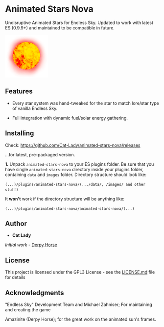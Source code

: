 # Animated Stars Nova

Undisruptive Animated Stars for Endless Sky. Updated to work with latest ES (0.9.9+) and maintained to be compatible in future.

![Animated Stars Nova Image](/animated-stars-nova/images/star/star-animated/k5~2@2x.png?raw=true "Animated Stars Nova Image")


## Features

- Every star system was hand-tweaked for the star to match lore/star type of vanilla Endless Sky.
 
- Full integration with dynamic fuel/solar energy gathering.


## Installing

Check:
https://github.com/Cat-Lady/animated-stars-nova/releases

...for latest, pre-packaged version.

**1.** Unpack ``animated-stars-nova`` to your ES plugins folder. Be sure that you have single ``animated-stars-nova`` directory inside your plugins folder, containing ``data`` and ``images`` folder. Directory structure should look like:

```(...)/plugins/animated-stars-nova/(.../data/, /images/ and other stuff)```


It **won't** work if the directory structure will be anything like:

```(...)/plugins/animated-stars-nova/animated-stars-nova/(...)```


## Author

* **Cat Lady**

*Initial work* - [Derpy Horse](https://github.com/Amazinite)


## License

This project is licensed under the GPL3 License - see the [LICENSE.md](LICENSE.md) file for details

## Acknowledgments

"Endless Sky" Development Team and Michael Zahniser; For maintaining and creating the game

Amazinite (Derpy Horse); for the great work on the animated sun's frames.
